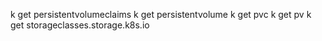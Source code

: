 k get persistentvolumeclaims
k get persistentvolume
k get pvc
k get pv
k get storageclasses.storage.k8s.io